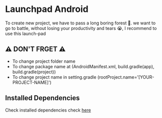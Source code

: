 # Launchpad Android

To create new project, we have to pass a long boring forest 🌲. we want to go to battle, without losing your productivity and tears 😭, I recommend to use this launch-pad

## ⚠️ DON'T FRGET ⚠️

*   To change project folder name
*   To change package name at (AndroidManifest.xml, build.gradle(app), build.gradle(project))
*   To change project name in setting.gradle (rootProject.name='[YOUR-PROJECT-NAME]')

## Installed Dependencies
Check installed dependencies check [here](/md/installed_dependencies.md)